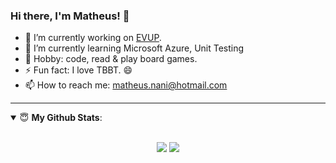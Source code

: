 ### Hi there, I'm Matheus! 👋

- 🔭 I’m currently working on [EVUP](https://evup.com.br/).
- 🌱 I’m currently learning Microsoft Azure, Unit Testing
- 🏓 Hobby: code, read & play board games.
- ⚡ Fun fact: I love TBBT. 😄
- 📫 How to reach me: matheus.nani@hotmail.com

---

<details open>
 <summary> 😇 <b>My Github Stats</b>: </summary>
<br>
<p align = "center">
  <img src = "https://github-readme-stats.vercel.app/api?username=matheusnani&show_icons=true&theme=calm&line_height=33&hide_border=true&count_private=true">
  <img src = "https://github-readme-stats.vercel.app/api/top-langs/?username=matheusnani&theme=calm&hide_border=true">
</p>
</details>
